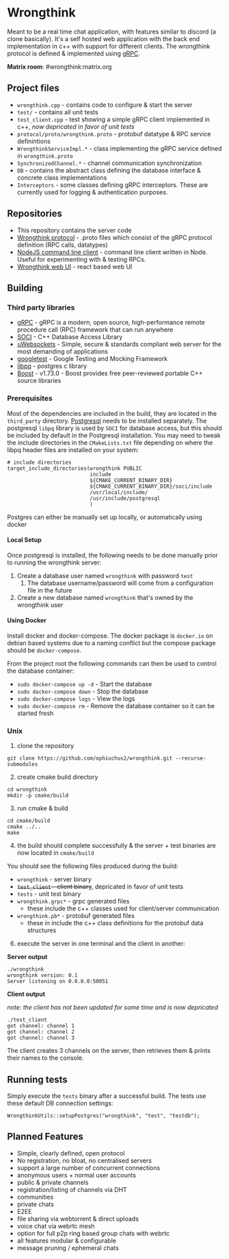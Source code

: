 # Wrongthink
Meant to be a real time chat application, with features similar to discord (a clone basically). It's a self hosted web application with the back end implementation in c++ with support for different clients. The wrongthink protocol is defined & implemented using [gRPC](https://github.com/grpc/grpc).

**Matrix room**: #wrongthink:matrix.org

## Project files

* `wrongthink.cpp` - contains code to configure & start the server
* `test/` - contains all unit tests
* `test_client.cpp` - test showing a simple gRPC client implemented in c++, *now depricated in favor of unit tests*
* `protocol/proto/wrongthink.proto` - protobuf datatype & RPC service definintions
* `WrongthinkServiceImpl.*` - class implementing the gRPC service defined in `wrongthink.proto` 
* `SynchronizedChannel.*` - channel communication synchronization
* `DB` - contains the abstract class defining the database interface & concrete class implementations
* `Interceptors` - some classes defining gRPC interceptors. These are currently used for logging & authentication purposes.

## Repositories

* This repository contains the server code
* [Wrongthink protocol](https://github.com/ophiuchus2/protocol) - .proto files which consist of the gRPC protocol definition (RPC calls, datatypes)
* [NodeJS command line client](https://github.com/ophiuchus2/wrongthink-node-cmd-client) - command line client written in Node. Useful for experimenting with & testing RPCs.
* [Wrongthink web UI](https://github.com/ophiuchus2/wrongthink-react-ui) - react based web UI

## Building

### Third party libraries

* [gRPC](https://github.com/grpc/grpc) - gRPC is a modern, open source, high-performance remote procedure call (RPC) framework that can run anywhere
* [SOCI](https://github.com/SOCI/soci) - C++ Database Access Library
* [uWebsockets](https://github.com/uNetworking/uWebSockets) - Simple, secure & standards compliant web server for the most demanding of applications
* [googletest](https://github.com/google/googletest) - Google Testing and Mocking Framework
* [libpq](https://www.postgresql.org/docs/9.5/libpq.html) - postgres c library
* [Boost](https://www.boost.org/) - v1.73.0 - Boost provides free peer-reviewed portable C++ source libraries

### Prerequisites

Most of the dependencies are included in the build, they are located in the `third_party` directory. [Postgresql](https://www.postgresql.org/) needs to be installed separately. The postgresql `libpq`  library is used by `SOCI` for database access, but this should be included by default in the Postgresql installation. You may need to tweak the include directories in the `CMakeLists.txt` file depending on where the libpq header files are installed on your system:

```
# include directories
target_include_directories(wrongthink PUBLIC
                           include
                           ${CMAKE_CURRENT_BINARY_DIR}
                           ${CMAKE_CURRENT_BINARY_DIR}/soci/include
                           /usr/local/include/
                           /usr/include/postgresql
                           )
```


Postgres can either be manually set up locally, or automatically using docker

#### Local Setup

Once postgresql is installed, the following needs to be done manually prior to running the wrongthink server:

1. Create a database user named `wrongthink` with password `test`
   1. The database username/password will come from a configuration file in the future
2. Create a new database named `wrongthink` that's owned by the wrongthink user

#### Using Docker

Install docker and docker-compose. The docker package is `docker.io` on debian based systems due to a naming conflict but the compose package should be `docker-compose`.

From the project root the following commands can then be used to control the database container:

- `sudo docker-compose up -d` - Start the database
- `sudo docker-compose down` - Stop the database
- `sudo docker-compose logs` - View the logs
- `sudo docker-compose rm` - Remove the database container so it can be started fresh


### Unix

1. clone the repository

`git clone https://github.com/ophiuchus2/wrongthink.git --recurse-submodules`

2. create cmake build directory

```
cd wrongthink
mkdir -p cmake/build
```

3. run cmake & build

```
cd cmake/build
cmake ../..
make
```

4. the build should complete successfully & the server + test binaries are now located in `cmake/build`

You should see the following files produced during the build:

* `wrongthink` - server binary
* ~~`test_client` - client binary~~, depricated in favor of unit tests
* `tests` - unit test binary
* `wrongthink.grpc*` - grpc generated files
  * these include the c++ classes used for client/server communication
* `wrongthink.pb*` - protobuf generated files
  * these in include the c++ class definitions for the protobuf data structures

6. execute the server in one terminal and the client in another:

**Server output**

```
./wrongthink
wrongthink version: 0.1
Server listening on 0.0.0.0:50051
```

**Client output**

*note: the client has not been updated for some time and is now depricated*

```
./test_client
got channel: channel 1
got channel: channel 2
got channel: channel 3
```

The client creates 3 channels on the server, then retrieves them & prints their names to the console.

## Running tests

Simply execute the `tests` binary after a successful build. The tests use these default DB connection settings:

```
WrongthinkUtils::setupPostgres("wrongthink", "test", "testdb");
```

## Planned Features
- Simple, clearly defined, open protocol
- No registration, no bloat, no centralised servers
- support a large number of concurrent connections
- anonymous users + normal user accounts
- public & private channels
- registration/listing of channels via DHT
- communities
- private chats
- E2EE
- file sharing via webtorrent & direct uploads
- voice chat via webrtc mesh
- option for full p2p ring based group chats with webrtc
- all features modular & configurable
- message pruning / ephemeral chats